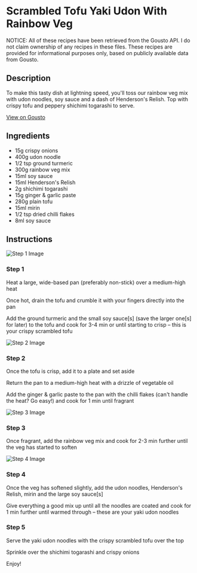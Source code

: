 # Scrambled Tofu Yaki Udon With Rainbow Veg

NOTICE: All of these recipes have been retrieved from the Gousto API. I do not claim ownership of any recipes in these files. These recipes are provided for informational purposes only, based on publicly available data from Gousto.

## Description

To make this tasty dish at lightning speed, you'll toss our rainbow veg mix with udon noodles, soy sauce and a dash of Henderson's Relish. Top with crispy tofu and peppery shichimi togarashi to serve.

[View on Gousto](https://www.gousto.co.uk/recipes/cookbook/scrambled-tofu-yaki-udon-with-rainbow-veg)

## Ingredients

- 15g crispy onions
- 400g udon noodle
- 1/2 tsp ground turmeric
- 300g rainbow veg mix
- 15ml soy sauce
- 15ml Henderson's Relish
- 2g shichimi togarashi
- 15g ginger & garlic paste
- 280g plain tofu
- 15ml mirin
- 1/2 tsp dried chilli flakes
- 8ml soy sauce

## Instructions

![Step 1 Image](https://production-media.gousto.co.uk/cms/recipe-step-image/step-1-1615910155443-x200.jpg)

### Step 1

Heat a large, wide-based pan (preferably non-stick) over a medium-high heat

Once hot, drain the tofu and crumble it with your fingers directly into the pan

Add the ground turmeric and the small soy sauce<span class="text-danger">[s]</span> (save the larger one<span class="text-danger">[s] </span>for later) to the tofu and cook for 3-4 min or until starting to crisp – this is your crispy scrambled tofu

![Step 2 Image](https://production-media.gousto.co.uk/cms/recipe-step-image/step-2-1615910177600-x200.jpg)

### Step 2

Once the tofu is crisp, add it to a plate and set aside

Return the pan to a medium-high heat with a drizzle of vegetable oil

Add the ginger & garlic paste to the pan with the chilli flakes (can't handle the heat? Go easy!) and cook for 1 min until fragrant

![Step 3 Image](https://production-media.gousto.co.uk/cms/recipe-step-image/step-3-1615910197419-x200.jpg)

### Step 3

Once fragrant, add the rainbow veg mix and cook for 2-3 min further until the veg has started to soften

![Step 4 Image](https://production-media.gousto.co.uk/cms/recipe-step-image/step-4-1615910217564-x200.jpg)

### Step 4

Once the veg has softened slightly, add the udon noodles, Henderson's Relish, mirin and the large soy sauce<span class="text-danger">[s]</span>

Give everything a good mix up until all the noodles are coated and cook for 1 min further until warmed through – these are your yaki udon noodles

### Step 5

Serve the yaki udon noodles with the crispy scrambled tofu over the top

Sprinkle over the shichimi togarashi and crispy onions

Enjoy!

